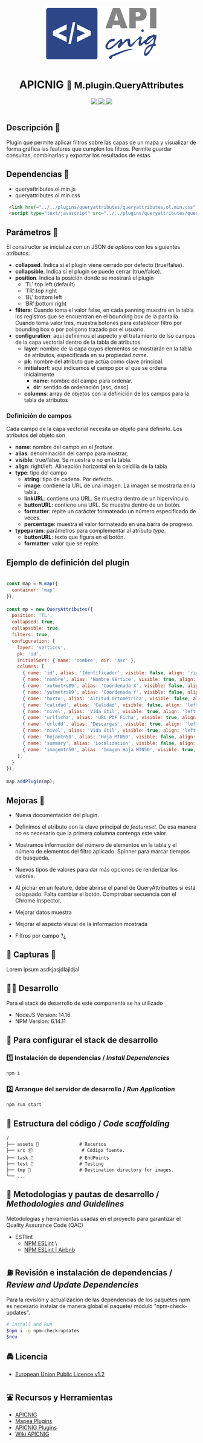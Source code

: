 <p align="center">
  <img src="assets/logo-apicnig.png" height="152" />
</p>
<h1 align="center"><strong>APICNIG</strong> <small>🔌 M.plugin.QueryAttributes</small></h1>

<p align="center">
  <a title="MIT License" href="LICENSE.md">
    <img src="https://img.shields.io/badge/license-EUPL-blue.svg">
  </a>
  <a title="Node version" href="#">
    <img src="https://img.shields.io/badge/node-v14.16-blue">
  </a>  
  <a title="NPM version" href="#">
    <img src="https://img.shields.io/badge/npm-v6.14-blue">
  </a>  
  <br />
  <br />
</p>

## Descripción 👷

Plugin que permite aplicar filtros sobre las capas de un mapa y visualizar de forma gráfica las features que cumplen los filtros. Permite guardar consultas, combinarlas y exportar los resultados de estas.

## Dependencias 👷

- queryattributes.ol.min.js
- queryattributes.ol.min.css


```html
 <link href="../../plugins/queryattributes/queryattributes.ol.min.css" rel="stylesheet" />
 <script type="text/javascript" src="../../plugins/queryattributes/queryattributes.ol.min.js"></script>
```

## Parámetros 👷

El constructor se inicializa con un JSON de _options_ con los siguientes atributos:

- **collapsed**. Indica si el plugin viene cerrado por defecto (true/false).
- **collapsible**. Indica si el plugin se puede cerrar (true/false).
- **position**. Indica la posición donde se mostrará el plugin
  - 'TL':top left (default)
  - 'TR':top right
  - 'BL':bottom left
  - 'BR':bottom right
- **filters**: Cuando toma el valor false, en cada panning muestra en la tabla los registros que se encuentran en el bounding box de la pantalla. Cuando toma valor tres, muestra botones para establecer filtro por bounding box o por poligono trazado por el usuario.
- **configuration**: aquí definimos el aspecto y el tratamiento de lso campos de la capa vectorial dentro de la tabla de atributos.
  - **layer**: nombre de la capa cuyos elementos se mostrarán en la tabla de atributos, especificada en su propiedad *name*.
  - **pk**: nombre del atributo que actúa como clave principal.
  - **initialsort**: aquí indicamos el campo por el que se ordena inicialmente
    - **name**: nombre del campo para ordenar.
    - **dir**: sentido de ordenación [asc, desc]
  - **columns**: array de objetos con la definición de los campos para la tabla de atributos

### Definición de campos

Cada campo de la capa vectorial necesita un objeto para definirlo. Los atributos del objeto son

* **name**: nombre del campo en el *feature*.
* **alias**: denominación del campo para mostrar,
* **visible**: true/false. Se muestra o no en la tabla.
* **align**: right/left. Alineación horizontal en la celdilla de la tabla
* **type**: tipo del campo
  * **string**: tipo de cadena. Por defecto.
  * **image**: contiene la URL de una imagen. La imagen se  mostrarla en la tabla.
  * **linkURL**: contiene una URL. Se muestra dentro de un hipervínculo. 
  * **buttonURL**: contiene una URL. Se muestra dentro de un botón. 
  * **formatter**: repite un carácter formateado un número especificado de veces.
  * **percentage**: muestra el valor formateado en una barra de progreso.
* **typeparam**: parámetros para complementar al atributo *type*.
  * **buttonURL**: texto que figura en el botón.
  * **formatter**: valor que se repite.


## Ejemplo de definición del plugin

```javascript

const map = M.map({
  container: 'map'
});

const mp = new QueryAttributes({
  position: 'TL',
  collapsed: true,
  collapsible: true,
  filters: true,
  configuration: {
    layer: 'vertices',
    pk: 'id',
    initialSort: { name: 'nombre', dir: 'asc' },
    columns: [
      { name: 'id', alias: 'Identificador', visible: false, align: 'right', type: 'string' },
      { name: 'nombre', alias: 'Nombre Vértice', visible: true, align: 'left', type: 'string' },
      { name: 'xutmetrs89', alias: 'Coordenada X', visible: false, align: 'left', type: 'string' },
      { name: 'yutmetrs89', alias: 'Coordenada Y', visible: false, align: 'left', type: 'string' },
      { name: 'horto', alias: 'Altitud Ortométrica', visible: false, align: 'left', type: 'string' },
      { name: 'calidad', alias: 'Calidad', visible: false, align: 'left', type: 'formatter', typeparam:'⭐️' },
      { name: 'nivel', alias: 'Vida útil', visible: true, align: 'left', type: 'percentage' },
      { name: 'urlficha', alias: 'URL PDF Ficha', visible: true, align: 'left', type: 'linkURL' },
      { name: 'urlcdd', alias: 'Descargas', visible: true, align: 'left', type: 'buttonURL', typeparam:'🔗 Acceder' },
      { name: 'nivel', alias: 'Vida útil', visible: true, align: 'left', type: 'percentage' },
      { name: 'hojamtn50', alias: 'Hoja MTN50', visible: false, align: 'right', type: 'string' },
      { name: 'summary', alias: 'Localización', visible: false, align: 'left', type: 'string' },
      { name: 'imagemtn50', alias: 'Imagen Hoja MTN50', visible: true, align: 'left', type: 'image' },
    ],
  }
});

map.addPlugin(mp);
```



## Mejoras 👷

* Nueva documentación del plugin.
* Definimos el atributo con la clave principal de *featureset*. De esa manera no es necesario que la primera columna contenga este valor.
* Mostramos información del número de elementos en la tabla y el número de elementos del filtro aplicado. Spinner para marcar tiempos de búsqueda.
* Nuevos tipos de valores para dar más opciones de renderizar los valores.
* Al pichar en un feature, debe abrirse el panel de QueryAttributtes si está colapsado. Falta cambiar el botón. Comptrobar secuencia con el Chrome Inspector.


* Mejorar datos muestra

* Mejorar el aspecto visual de la información mostrada
* Filtros por campo ?¿

## 📸 Capturas 👷

Lorem ipsum asdkjasjdlajldjal

## 👨‍💻 Desarrollo

Para el stack de desarrollo de este componente se ha utilizado

* NodeJS Version: 14.16
* NPM Version: 6.14.11

## 📐 Para configurar el stack de desarrollo

### 1️⃣ Instalación de dependencias / *Install Dependencies*

```bash
npm i
```

### 2️⃣ Arranque del servidor de desarrollo / *Run Application*

```bash
npm run start
```

## 📂 Estructura del código / *Code scaffolding*

```any
/
├── assets 🌈               # Recursos
├── src 📦                  # Código fuente.
├── task 📁                 # EndPoints
├── test 📁                 # Testing
├── tmp 📁                  # Destination directory for images.
└── ...
```
## 📌 Metodologías y pautas de desarrollo / *Methodologies and Guidelines*

Metodologías y herramientas usadas en el proyecto para garantizar el Quality Assurance Code (QAC)

* ESTlint
  * [NPM ESLint](https://www.npmjs.com/package/eslint) \
  * [NPM ESLint | Airbnb](https://www.npmjs.com/package/eslint-config-airbnb)

## ⛽️ Revisión e instalación de dependencias / *Review and Update Dependencies*

Para la revisión y actualización de las dependencias de los paquetes npm es necesario instalar de manera global el paquete/ módulo "npm-check-updates".

```bash
# Install and Run
$npm i -g npm-check-updates
$ncu
```

## 🚔 Licencia

* [European Union Public Licence v1.2](https://raw.githubusercontent.com/JoseJPR/tutorial-nodejs-cli-system-notification/main/README.md)

## ⛲️ Recursos y Herramientas

* [APICNIG](https://componentes.ign.es/api-core/doc/)
* [Mapea Plugins](https://github.com/sigcorporativo-ja/mapea-plugins)
* [APICNIG Plugins](https://componentes.ign.es/api-core/test.html)
* [Wiki APICNIG](https://github.com/IGN-CNIG/API-CNIG/wiki)
